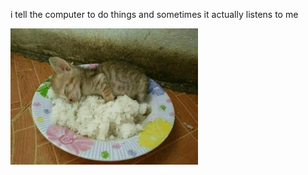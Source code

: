 i tell the computer to do things and sometimes it actually listens to me
<!--START_SECTION:update_image-->
<img src=https://raw.githubusercontent.com/sneakykestrel/sneakykestrel/main/.github/images/rice.gif height="" width="300" align=left alt=kitty />
<!--END_SECTION:update_image-->

